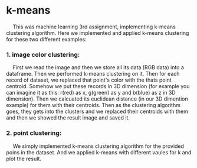 # k-means
&emsp; This was machine learning 3rd assignment, implementing k-means clustering algorithm. Here we implemented and applied k-means clustering for these two different examples:<br/>
### 1. image color clustering:<br/>
&emsp; First we read the image and then we store all its data (RGB data) into a dataframe. Then we performed k-means clustering on it. Then for each record of dataset, we replaced 
that point's color with the thats point centroid. Somehow we put these records in 3D dimension (for example you can imagine it as this: r(red) as x, g(green) as y and b(blue) as z in 3D dimension). Then we calcuated its 
euclidean distance (in our 3D dimention example) for them with their centroids. Then as the clustering algorithm goes, they gets into the clusters and we replaced their centroids with them and then we showed 
the result image and saved it.<br/>
### 2. point clustering:<br/>
&emsp; We simply implemented k-means clustering algorithm for the provided poins in the dataset. And we applied k-means with different vaules for k and plot the result.
